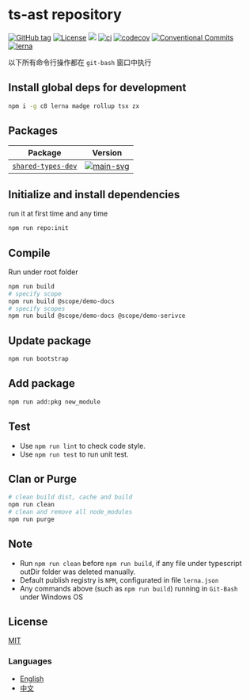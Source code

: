 # ts-ast repository


[![GitHub tag](https://img.shields.io/github/tag/waitingsong/ts-ast.svg)]()
[![License](https://img.shields.io/badge/license-MIT-blue.svg)](https://opensource.org/licenses/MIT)
[![](https://img.shields.io/badge/lang-TypeScript-blue.svg)]()
[![ci](https://github.com/waitingsong/ts-ast/workflows/ci/badge.svg)](https://github.com/waitingsong/ts-at/actions?query=workflow%3A%22ci%22)
[![codecov](https://codecov.io/github/waitingsong/ts-ast/graph/badge.svg?token=eq4UXXBn3q)](https://codecov.io/github/waitingsong/ts-ast)
[![Conventional Commits](https://img.shields.io/badge/Conventional%20Commits-1.0.0-yellow.svg)](https://conventionalcommits.org)
[![lerna](https://img.shields.io/badge/maintained%20with-lerna-cc00ff.svg)](https://lernajs.io/)


以下所有命令行操作都在 `git-bash` 窗口中执行

## Install global deps for development
```sh
npm i -g c8 lerna madge rollup tsx zx
```






## Packages

| Package              | Version                |
| -------------------- | ---------------------- |
| [`shared-types-dev`] | [![main-svg]][main-ch] |

## Initialize and install dependencies

run it at first time and any time
```sh
npm run repo:init
```


## Compile

Run under root folder
```sh
npm run build
# specify scope
npm run build @scope/demo-docs
# specify scopes
npm run build @scope/demo-docs @scope/demo-serivce
```


## Update package

```sh
npm run bootstrap
```

## Add package

```sh
npm run add:pkg new_module
```

## Test

- Use `npm run lint` to check code style.
- Use `npm run test` to run unit test.

## Clan or Purge

```sh
# clean build dist, cache and build
npm run clean
# clean and remove all node_modules
npm run purge
```

## Note

- Run `npm run clean` before `npm run build`, if any file under typescript outDir folder was deleted manually.
- Default publish registry is `NPM`, configurated in file `lerna.json`
- Any commands above (such as `npm run build`) running in `Git-Bash` under Windows OS

## License
[MIT](LICENSE)


### Languages
- [English](README.md)
- [中文](README.zh-CN.md)

<br>

[`shared-types-dev`]: https://github.com/waitingsong/ts-ast/tree/main/packages/shared-types-dev
[main-svg]: https://img.shields.io/npm/v/@waiting/shared-types-dev.svg?maxAge=7200
[main-ch]: https://github.com/waitingsong/ts-ast/tree/main/packages/shared-types-dev/CHANGELOG.md


